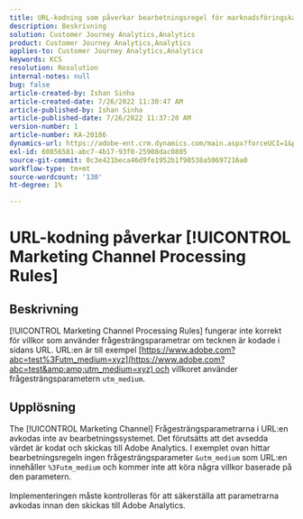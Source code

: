 ```yaml
---
title: URL-kodning som påverkar bearbetningsregel för marknadsföringskanal
description: Beskrivning
solution: Customer Journey Analytics,Analytics
product: Customer Journey Analytics,Analytics
applies-to: Customer Journey Analytics,Analytics
keywords: KCS
resolution: Resolution
internal-notes: null
bug: false
article-created-by: Ishan Sinha
article-created-date: 7/26/2022 11:30:47 AM
article-published-by: Ishan Sinha
article-published-date: 7/26/2022 11:37:20 AM
version-number: 1
article-number: KA-20186
dynamics-url: https://adobe-ent.crm.dynamics.com/main.aspx?forceUCI=1&pagetype=entityrecord&etn=knowledgearticle&id=ab43dd5e-d60c-ed11-82e5-000d3a379b78
exl-id: 60856581-abc7-4b17-93f0-25908dac0805
source-git-commit: 0c3e421beca46d9fe1952b1f98538a50697216a0
workflow-type: tm+mt
source-wordcount: '130'
ht-degree: 1%

---
```


# URL-kodning påverkar [!UICONTROL Marketing Channel Processing Rules]

## Beskrivning

[!UICONTROL Marketing Channel Processing Rules] fungerar inte korrekt för villkor som använder frågesträngsparametrar om tecknen är kodade i sidans URL. URL:en är till exempel [https://www.adobe.com?abc=test%3Futm_medium=xyz](https://www.adobe.com?abc=test&amp;amp;utm_medium=xyz) och villkoret använder frågesträngsparametern `utm_medium`.

## Upplösning

The [!UICONTROL Marketing Channel] Frågesträngsparametrarna i URL:en avkodas inte av bearbetningssystemet. Det förutsätts att det avsedda värdet är kodat och skickas till Adobe Analytics. I exemplet ovan hittar bearbetningsregeln ingen frågesträngsparameter `&utm_medium` som URL:en innehåller `%3Futm_medium` och kommer inte att köra några villkor baserade på den parametern.<br> <br>Implementeringen måste kontrolleras för att säkerställa att parametrarna avkodas innan den skickas till Adobe Analytics.
